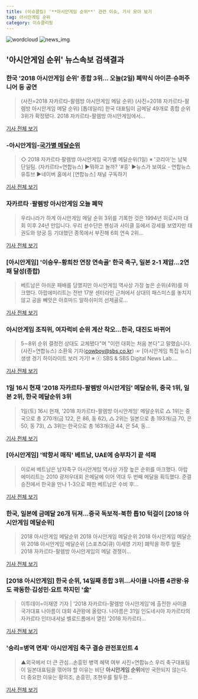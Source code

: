 ```yaml
---
title: (이슈클립) '**아시안게임 순위**' 관련 이슈, 기사 모아 보기
tag: 아시안게임 순위
category: 이슈클리핑
---
```

![wordcloud](https://s3.ap-northeast-2.amazonaws.com/lyrics101-wordcloud/2018-09-02-1535816340.png)
![news_img](https://user-images.githubusercontent.com/42597476/44507050-1206f400-a6e4-11e8-8d98-7ffbfebb353f.png)
## **'**아시안게임 순위**'** 뉴스속보 검색결과
### 한국 '2018 **아시안게임 순위**' 종합 3위… 오늘(2일) 폐막식 아이콘·슈퍼주니어 등 공연

>(사진=2018 자카르타-팔렘방 아시안게임 메달 순위) (사진=2018 자카르타-팔렘방 아시안게임 메달 순위) [톱데일리] 한국 대표팀이 금메달 49개로 종합 순위 3위가 확정됐다. 2018 자카르타-팔렘방 아시안게임에서...

<a href="http://www.topdaily.kr/news/articleView.html?idxno=55123" target="_blank">기사 전체 보기</a>

### -아시안게임-[국가별 메달순위](1일)

>◇ 2018 자카르타·팔렘방 아시안게임 국가별 메달순위(1일) ※ '코리아'는 남북 단일팀. (자카르타=연합뉴스) ▶뭐하고 놀까? '#흥' ▶뉴스가 보여요 - 연합뉴스 유튜브 ▶네이버 홈에서 [연합뉴스] 채널 구독하기

<a href="http://app.yonhapnews.co.kr/YNA/Basic/SNS/r.aspx?c=AKR20180902000400007&did=1195m" target="_blank">기사 전체 보기</a>

### 자카르타 ·팔렘방 아시안게임 오늘 폐막

>우리나라가 하계 아시안게임 메달 순위 3위를 기록한 것은 1994년 히로시마 대회 이후 24년 만입니다. 우리 선수단은 펜싱과 사이클 등에서 강세를 보였지만 태권도와 양궁 등 기대했던 종목에서 부진해 6회 연속 2위...

<a href="http://news.kbs.co.kr/news/view.do?ncd=4032663&ref=A" target="_blank">기사 전체 보기</a>

### [아시안게임] '이승우-황희찬 연장 연속골' 한국 축구, 일본 2-1 제압…2연패 달성(종합)

>베트남은 아쉬운 패배를 당했지만 아시안게임 역사상 가장 높은 순위(4위)를 마크했다. 아랍에미리트는 전반 17분 센터라인 근처에서 상대의 패스미스를 놓치지 않고 공을 빼앗은 아흐마드 알하쉬미의 선제골로...

<a href="http://news1.kr/articles/?3414872" target="_blank">기사 전체 보기</a>

### 아시안게임 조직위, 여자럭비 순위 계산 착오…한국, 대진도 바뀌어

>5∼8위 순위 결정전 상대도 교체됐다"며 "이런 대회는 처음 본다"고 말했습니다. (사진=연합뉴스)  소환욱 기자(cowboy@sbs.co.kr) ☞ [아시안게임 특집 뉴스] 생생 경기 하이라이트 보러 가기! ※ ⓒ SBS & SBS Digital News Lab....

<a href="https://news.sbs.co.kr/news/endPage.do?news_id=N1004916268&plink=ORI&cooper=NAVER" target="_blank">기사 전체 보기</a>

### 1일 16시 현재 '2018 자카르타-팔렘방 아시안게임' 메달순위, 중국 1위, 일본 2위, 한국 메달순위 3위

>1일(토) 16시 현재, '2018 자카르타-팔렘방 아시안게임' 메달순위로 △ 1위는 중국으로 총 270개(금 122, 은 86, 동 62), △ 2위는 일본으로 총 193개(금 70, 은 50, 동 73), △ 3위는 한국으로 총 163개(금 44, 은 54, 동...

<a href="http://www.lecturernews.com/news/articleView.html?idxno=6559" target="_blank">기사 전체 보기</a>

### [아시안게임] '박항서 매직' 베트남, UAE에 승부차기 끝 석패

>이로써 베트남은 남자축구 아시안게임 역사상 가장 높은 순위를 마크했다. 아랍에미리트는 2010 광저우대회 은메달에 이어 역대 두 번째 메달을 획득했다. 준결승전에서 한국을 만나 1-3으로 패한 베트남은 수비 후...

<a href="http://news1.kr/articles/?3414779" target="_blank">기사 전체 보기</a>

### 한국, 일본에 금메달 26개 뒤져…중국 독보적-북한 톱10 턱걸이 [2018 아시안게임 메달순위]

>2018 아시안게임 메달순위 2018 아시안게임 메달순위 2018 아시안게임 메달순위 2018 아시안게임 메달순위 [스포츠Q(큐) 이세영 기자] 폐막을 하루 앞둔 2018 자카르타-팔렘방 아시안게임의 메달 경쟁이...

<a href="http://www.sportsq.co.kr/news/articleView.html?idxno=300995" target="_blank">기사 전체 보기</a>

### [2018 아시안게임] 한국 순위, 14일째 종합 3위…사이클 나아름 4관왕·유도 곽동한·김성민·요트 하지민 '金'

>이투데이=이재영 기자 | '2018 자카르타-팔렘방 아시안게임'에 출전한 사이클 국가대표 나아름이 대회 4관왕에 올랐다. 나아름은 31일 인도네시아 자카르타의 자카르타 인터내셔널 벨로드롬에서 열린 '2018 자카르타...

<a href="http://www.etoday.co.kr/news/section/newsview.php?idxno=1658746" target="_blank">기사 전체 보기</a>

### '승리=병역 면제' 아시안게임 축구 결승 관전포인트 4

>▲외국에서 더 큰 관심…손흥민 병역 혜택 여부 사진=연합뉴스 우리 축구대표팀이 일본대표팀을 꺾어야 할 이유는 비단 **아시안게임 순위**에만 국한되지 않는다. 더 중요한 이유는 황의조, 손흥민, 조현우를 필두한...

<a href="http://news.hankyung.com/article/201808317175H" target="_blank">기사 전체 보기</a>


